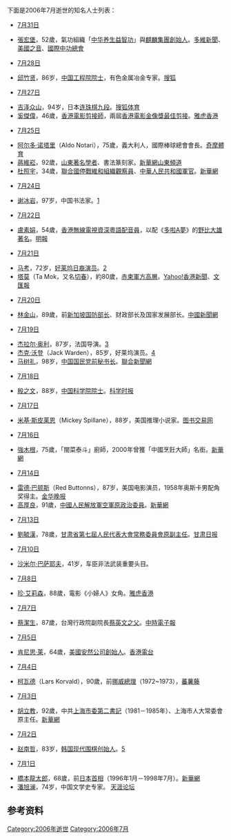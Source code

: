 <noinclude>

下面是2006年7月逝世的知名人士列表： </noinclude>

  - [7月31日](../Page/7月31日.md "wikilink")

<!-- end list -->

  - [張宏堡](https://zh.wikipedia.org/wiki/張宏堡 "wikilink")，52歲，氣功組織「[中华养生益智功](../Page/中华养生益智功.md "wikilink")」與[麒麟集團創始人](https://zh.wikipedia.org/wiki/麒麟集團 "wikilink")。[多維新聞](http://www5.chinesenewsnet.com/Jiaodian/JD_2006_9_1_0_26_23/)、[美國之音](http://www.voanews.com/chinese/w2006-09-01-voa14.cfm)、[國際中功總會](https://web.archive.org/web/20090207014957/http://tianhuaculture.net/gb/xinxifabu_295.html)

<!-- end list -->

  - [7月28日](https://zh.wikipedia.org/wiki/7月28日 "wikilink")

<!-- end list -->

  - [邱竹贤](../Page/邱竹贤.md "wikilink")，86岁，[中国工程院院士](../Page/中国工程院.md "wikilink")，有色金属冶金专家。[搜狐](http://news.sohu.com/20060802/n244578325.shtml)

<!-- end list -->

  - [7月27日](https://zh.wikipedia.org/wiki/7月27日 "wikilink")

<!-- end list -->

  - [吉泽众山](https://zh.wikipedia.org/wiki/吉泽众山 "wikilink")，94岁，日本[连珠棋九段](https://zh.wikipedia.org/wiki/连珠棋 "wikilink")。[搜狐体育](http://sports.sohu.com/20060801/n244560515.shtml)
  - [奚傑偉](https://zh.wikipedia.org/wiki/奚傑偉 "wikilink")，46歲，[香港電影剪接師](../Page/香港.md "wikilink")，兩屆[香港電影金像獎最佳剪接](../Page/香港電影金像獎.md "wikilink")。[雅虎香港](https://web.archive.org/web/20060823044538/http://hk.news.yahoo.com/060810/10/1r5zn.html)

<!-- end list -->

  - [7月25日](https://zh.wikipedia.org/wiki/7月25日 "wikilink")

<!-- end list -->

  - [阿尔多·诺塔里](https://zh.wikipedia.org/wiki/阿尔多·诺塔里 "wikilink")（Aldo
    Notari），75歲，義大利人，國際棒球總會會長。[奇摩體育](https://archive.is/20130105132630/http://tw.news.yahoo.com/060726/195/3e7b3.html)
  - [蔣維崧](https://zh.wikipedia.org/wiki/蔣維崧 "wikilink")，92歲，[山東著名學者](https://zh.wikipedia.org/wiki/山東 "wikilink")、書法篆刻家。[新華網山東頻道](https://web.archive.org/web/20120624103337/http://www.sd.xinhuanet.com/sdsq/2006-07/26/content_7615993.htm)
  - [杜照宇](../Page/杜照宇.md "wikilink")，34歲，[聯合國停戰維和組織觀察員](https://zh.wikipedia.org/wiki/聯合國停戰維和組織 "wikilink")、[中華人民共和國軍官](https://zh.wikipedia.org/wiki/中華人民共和國 "wikilink")。[新華網](http://news.xinhuanet.com/newscenter/2006-07/26/content_4881612.htm)

<!-- end list -->

  - [7月24日](https://zh.wikipedia.org/wiki/7月24日 "wikilink")

<!-- end list -->

  - [谢冰岩](https://zh.wikipedia.org/wiki/谢冰岩 "wikilink")，97岁，中国书法家。[1](https://archive.is/20130101150144/http://book.sina.com.cn/news/c/2006-07-27/1026203335.shtml)

<!-- end list -->

  - [7月22日](https://zh.wikipedia.org/wiki/7月22日 "wikilink")

<!-- end list -->

  - [盧素娟](../Page/盧素娟.md "wikilink")，54歲，[香港無線電視資深](https://zh.wikipedia.org/wiki/香港無線電視 "wikilink")[粵語](https://zh.wikipedia.org/wiki/粵語 "wikilink")[配音員](../Page/配音員.md "wikilink")，以配《[多啦A夢](https://zh.wikipedia.org/wiki/多啦A夢 "wikilink")》的[野比大雄著名](../Page/野比大雄.md "wikilink")。[明報](https://web.archive.org/web/20060805221752/http://hk.news.yahoo.com/060724/12/1qf2w.html)

<!-- end list -->

  - [7月21日](https://zh.wikipedia.org/wiki/7月21日 "wikilink")

<!-- end list -->

  - [马考](https://zh.wikipedia.org/wiki/马考 "wikilink")，72岁，[好莱坞日裔演员](../Page/好莱坞.md "wikilink")。[2](http://ent.sina.com.cn/s/j/2006-07-25/08061171033.html)
  - [塔莫](../Page/塔莫.md "wikilink")（Ta
    Mok，又名[切春](https://zh.wikipedia.org/wiki/切春 "wikilink")），約80歲，[赤柬軍方高層](https://zh.wikipedia.org/wiki/赤柬 "wikilink")。[Yahoo\!香港新聞](https://archive.is/20130105165353/http://hk.news.yahoo.com/060721/12/1qbg1.html)、[文匯報](https://web.archive.org/web/20160304042845/http://www.wenweipo.com/news.phtml?news_id=GJ0607220004&cat=004GJ)

<!-- end list -->

  - [7月20日](https://zh.wikipedia.org/wiki/7月20日 "wikilink")

<!-- end list -->

  - [林金山](../Page/林金山.md "wikilink")，89歲，前[新加坡国防部长](../Page/新加坡.md "wikilink")、财政部长及国家发展部长。[中國新聞網](http://www.chinanews.com/other/news/2006/07-21/762082.shtml)

<!-- end list -->

  - [7月19日](https://zh.wikipedia.org/wiki/7月19日 "wikilink")

<!-- end list -->

  - [杰拉尔·奥利](https://zh.wikipedia.org/wiki/杰拉尔·奥利 "wikilink")，87岁，法国导演。[3](http://ent.sina.com.cn/s/u/2006-07-21/08381166258.html)
  - [杰克·沃登](https://zh.wikipedia.org/wiki/杰克·沃登 "wikilink")（Jack
    Warden），85岁，好莱坞演员。[4](http://www.nytimes.com/2006/07/22/arts/22warden.html?_r=1&oref=slogin)
  - [马树礼](https://zh.wikipedia.org/wiki/马树礼 "wikilink")，98岁，[中国国民党前秘书长](https://zh.wikipedia.org/wiki/中国国民党 "wikilink")。[聯合新聞網](http://news.sina.com.tw/articles/14/00/73/14007399.html?/politics/)

<!-- end list -->

  - [7月18日](https://zh.wikipedia.org/wiki/7月18日 "wikilink")

<!-- end list -->

  - [殷之文](https://zh.wikipedia.org/wiki/殷之文 "wikilink")，88岁，[中国科学院院士](../Page/中国科学院院士.md "wikilink")。[科学时报](http://www.sciencetimes.com.cn/col156/article.htm1?id=76363)

<!-- end list -->

  - [7月17日](https://zh.wikipedia.org/wiki/7月17日 "wikilink")

<!-- end list -->

  - [米基·斯皮莱恩](https://zh.wikipedia.org/wiki/米基·斯皮莱恩 "wikilink")（Mickey
    Spillane），88岁，美国推理小说家。[图书交易网](https://web.archive.org/web/20160418142032/http://www.bookb2b.com/news/detail.php?id=5036)

<!-- end list -->

  - [7月16日](https://zh.wikipedia.org/wiki/7月16日 "wikilink")

<!-- end list -->

  - [強木根](https://zh.wikipedia.org/wiki/強木根 "wikilink")，75歲，「閩菜泰斗」廚師，2000年曾獲「中國烹飪大師」名銜。[新華網](http://www.fj.xinhuanet.com/dszx/2006-07/18/content_7541949.htm)

<!-- end list -->

  - [7月14日](https://zh.wikipedia.org/wiki/7月14日 "wikilink")

<!-- end list -->

  - [雷德·巴顿斯](https://zh.wikipedia.org/wiki/雷德·巴顿斯 "wikilink")（Red
    Buttonns），87岁，美国电影演员，1958年奥斯卡男配角奖得主。[金华晚报](https://web.archive.org/web/20071209052556/http://www.jhnews.com.cn/gb/content/2006-07/17/content_662339.htm)
  - [高厚良](../Page/高厚良.md "wikilink")，91歲，[中國人民解放軍空軍原政治委員](https://zh.wikipedia.org/wiki/中國人民解放軍 "wikilink")。[新華網](http://news.xinhuanet.com/newscenter/2006-07/26/content_4881581.htm)

<!-- end list -->

  - [7月13日](https://zh.wikipedia.org/wiki/7月13日 "wikilink")

<!-- end list -->

  - [劉毓漢](https://zh.wikipedia.org/wiki/劉毓漢 "wikilink")，78歲，[甘肃省第七屆人民代表大會常務委員會原副主任](../Page/甘肃省.md "wikilink")。[甘肃日报](http://www.newsgs.com/ReadGansuNews.asp?NewsID=103537&BigClassName=%E7%94%98%E8%82%83%E6%96%B0%E9%97%BB&BigClassID=1&SmallClassID=1&SmallClassName=%E7%94%98%E8%82%83%E6%96%B0%E9%97%BB&SpecialID=0)

<!-- end list -->

  - [7月10日](https://zh.wikipedia.org/wiki/7月10日 "wikilink")

<!-- end list -->

  - [沙米尔·巴萨耶夫](../Page/沙米尔·巴萨耶夫.md "wikilink")，41岁，车臣非法武装重要头目。

<!-- end list -->

  - [7月8日](https://zh.wikipedia.org/wiki/7月8日 "wikilink")

<!-- end list -->

  - [珍·艾莉森](https://zh.wikipedia.org/wiki/珍·艾莉森 "wikilink")，88歲，電影《小婦人》女角。[雅虎香港](https://web.archive.org/web/20070121055526/http://hk.news.yahoo.com/060711/12/1q0hq.html)

<!-- end list -->

  - [7月7日](https://zh.wikipedia.org/wiki/7月7日 "wikilink")

<!-- end list -->

  - [蔡潔生](../Page/蔡潔生.md "wikilink")，87歲，台灣行政院副院長[蔡英文之父](../Page/蔡英文.md "wikilink")。[中時電子報](http://news.chinatimes.com/Chinatimes/newslist/newslist-content/0,3546,110502+112006072900035,00.html)

<!-- end list -->

  - [7月5日](https://zh.wikipedia.org/wiki/7月5日 "wikilink")

<!-- end list -->

  - [肯尼思·莱](https://zh.wikipedia.org/wiki/肯尼思·莱 "wikilink")，64歲，[美國](https://zh.wikipedia.org/wiki/美國 "wikilink")[安然公司創始人](../Page/安然公司.md "wikilink")。[香港電台](http://www.rthk.org.hk/rthk/news/expressnews/20060706/news_20060706_55_323652.htm)

<!-- end list -->

  - [7月4日](../Page/7月4日.md "wikilink")

<!-- end list -->

  - [柯瓦德](../Page/拉尔斯·科瓦尔.md "wikilink")（Lars
    Korvald），90歲，前[挪威總理](https://zh.wikipedia.org/wiki/挪威首相列表 "wikilink")（1972\~1973），[蕃薯藤](http://news.yam.com/afp/entertain/200607/20060705963790.html)

<!-- end list -->

  - [7月3日](../Page/7月3日.md "wikilink")

<!-- end list -->

  - [胡立教](../Page/胡立教.md "wikilink")，92歲，中共[上海市委第二書記](https://zh.wikipedia.org/wiki/上海市 "wikilink")（1981－1985年）、上海市人大常委會原主任。[新華網](http://news.xinhuanet.com/newscenter/2006-07/28/content_4889266.htm)

<!-- end list -->

  - [7月2日](../Page/7月2日.md "wikilink")

<!-- end list -->

  - [赵南哲](../Page/赵南哲.md "wikilink")，83岁，[韩国现代围棋创始人](https://zh.wikipedia.org/wiki/韩国 "wikilink")。[5](http://weiqi.sports.tom.com/news/17670.html)

<!-- end list -->

  - [7月1日](../Page/7月1日.md "wikilink")

<!-- end list -->

  - [橋本龍太郎](../Page/橋本龍太郎.md "wikilink")，68歲，前[日本首相](https://zh.wikipedia.org/wiki/日本首相 "wikilink")（1996年1月－1998年7月）。[新華網](http://news.xinhuanet.com/newscenter/2006-07/01/content_4780112.htm)
  - [潘旭澜](https://zh.wikipedia.org/wiki/潘旭澜 "wikilink")，74岁，中国文学史专家。
    [天涯论坛](http://cache4.tianya.cn/publicforum/Content/books/1/81142.shtml)

## 参考资料

[Category:2006年逝世](https://zh.wikipedia.org/wiki/Category:2006年逝世 "wikilink")
[Category:2006年7月](https://zh.wikipedia.org/wiki/Category:2006年7月 "wikilink")
